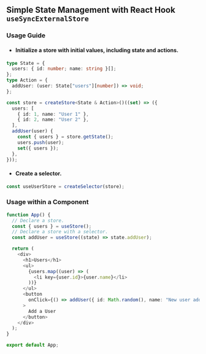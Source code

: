 ## Simple State Management with React Hook `useSyncExternalStore`


### Usage Guide
- #### Initialize a store with initial values, including state and actions.
```ts
type State = {
  users: { id: number; name: string }[];
};
type Action = {
  addUser: (user: State["users"][number]) => void;
};

const store = createStore<State & Action>()((set) => ({
  users: [
    { id: 1, name: "User 1" },
    { id: 2, name: "User 2" },
  ],
  addUser(user) {
    const { users } = store.getState();
    users.push(user);
    set({ users });
  },
}));
```
- #### Create a selector.
```ts
const useUserStore = createSelector(store);
```

### Usage within a Component
```ts
function App() {
  // Declare a store.
  const { users } = useStore();
  // Declare a store with a selector.
  const addUser = useStore((state) => state.addUser);

  return (
    <div>
      <h1>Users</h1>
      <ul>
        {users.map((user) => (
          <li key={user.id}>{user.name}</li>
        ))}
      </ul>
      <button
        onClick={() => addUser({ id: Math.random(), name: "New user added" })}
      >
        Add a User
      </button>
    </div>
  );
}

export default App;
```